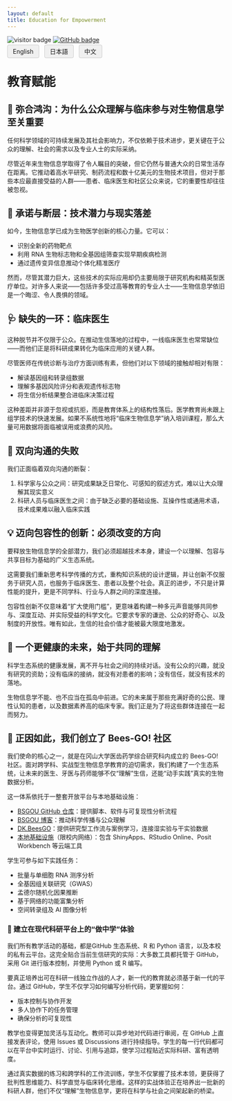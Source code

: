 ```yaml
---
layout: default
title: Education for Empowerment
---
```


<!-- Info Row: Visitor count + GitHub profile -->
<div style="margin-top: 10px; margin-bottom: 8px;">
  <img src="https://visitor-badge.laobi.icu/badge?page_id=labonom.github.io/sources/Education_for_Empowerment.html" alt="visitor badge"/>
  <a href="https://github.com/LabOnoM">
    <img src="https://img.shields.io/badge/GitHub-Profile-black?logo=github" alt="GitHub badge"/>
  </a>
</div>

<!-- Language Switch Row -->
<div>
  <a href="/sources/Education_for_Empowerment.html" style="padding: 6px 12px; border: 1px solid #ccc; background-color: #f0f0f0; text-decoration: none; border-radius: 4px; margin-right: 8px;">English</a>
  <a href="/sources/Education_for_Empowerment_JP.html" style="padding: 6px 12px; border: 1px solid #ccc; background-color: #f0f0f0; text-decoration: none; border-radius: 4px; margin-right: 8px;">日本語</a>
  <a href="/sources/Education_for_Empowerment_CH.html" style="padding: 6px 12px; border: 1px solid #ccc; background-color: #f0f0f0; text-decoration: none; border-radius: 4px;">中文</a>
</div>

# 教育赋能

## 🧩 弥合鸿沟：为什么公众理解与临床参与对生物信息学至关重要
任何科学领域的可持续发展及其社会影响力，不仅依赖于技术进步，更关键在于公众的理解、社会的需求以及专业人士的实际采纳。

尽管近年来生物信息学取得了令人瞩目的突破，但它仍然与普通大众的日常生活存在距离。它推动着高水平研究、制药流程和数十亿美元的生物技术项目，但对于那些本应最直接受益的人群——患者、临床医生和社区公众来说，它的重要性却往往被忽视。

## 🧬 承诺与断层：技术潜力与现实落差
如今，生物信息学已成为生物医学创新的核心力量。它可以：
 - 识别全新的药物靶点
 - 利用 RNA 生物标志物和全基因组筛查实现早期疾病检测
 - 通过遗传变异信息推动个体化精准医疗

然而，尽管其潜力巨大，这些技术的实际应用却仍主要局限于研究机构和精英型医疗单位。对许多人来说——包括许多受过高等教育的专业人士——生物信息学依旧是一个晦涩、令人畏惧的领域。

## 🩺 缺失的一环：临床医生
这种脱节并不仅限于公众。在推动生信落地的过程中，一线临床医生也常常缺位——而他们正是将科研成果转化为临床应用的关键人群。

尽管医师在传统诊断与治疗方面训练有素，但他们对以下领域的接触却相对有限：
 - 解读基因组和转录组数据
 - 理解多基因风险评分和表观遗传标志物
 - 将生信分析结果整合进临床决策过程

这种差距并非源于忽视或抗拒，而是教育体系上的结构性落后。医学教育尚未跟上组学技术的快速发展。如果不系统性地将“临床生物信息学”纳入培训课程，那么大量可用数据将面临被误用或浪费的风险。

## 🔄 双向沟通的失败
我们正面临着双向沟通的断裂：
 1. 科学家与公众之间：研究成果缺乏日常化、可感知的叙述方式，难以让大众理解其现实意义
 2. 科研人员与临床医生之间：由于缺乏必要的基础设施、互操作性或通用术语，技术成果难以融入临床实践



## 💡 迈向包容性的创新：必须改变的方向
要释放生物信息学的全部潜力，我们必须超越技术本身，建设一个以理解、包容与共享目标为基础的广义生态系统。

这需要我们重新思考科学传播的方式，重构知识系统的设计逻辑，并让创新不仅服务于研究人员，也服务于临床医生、患者以及整个社会。真正的进步，不只是计算性能的提升，更是不同学科、行业与人群之间的深度连接。

包容性创新不仅意味着“扩大使用门槛”，更意味着构建一种多元声音能够共同参与、深度互动、并实际受益的科学文化。它要求专家的谦逊、公众的好奇心、以及制度的开放性。唯有如此，生信的社会价值才能被最大限度地激发。

## 🌱 一个更健康的未来，始于共同的理解
科学生态系统的健康发展，离不开与社会之间的持续对话。没有公众的兴趣，就没有研究的资助；没有临床的接纳，就没有对患者的影响；没有信任，就没有技术的落地。

生物信息学不能、也不应当在孤岛中前进。它的未来属于那些充满好奇的公民、理性认知的患者，以及数据素养高的临床专家。我们正是为了将这些群体连接在一起而努力。

## 🐝 正因如此，我们创立了 Bees-GO! 社区
我们使命的核心之一，就是在冈山大学医齿药学综合研究科内成立的 Bees-GO! 社区。面对跨学科、实战型生物信息学教育的迫切需求，我们构建了一个生态系统，让未来的医生、牙医与药师能够不仅“理解”生信，还能“动手实践”真实的生物数据分析。

这一体系依托于一整套开放平台与本地基础设施：
 - [BSGOU GitHub 仓库](https://github.com/LabOnoM)：提供脚本、软件与可复现性分析流程
 - [BSGOU 博客](https://www.bs-gou.com/blog/)：推动科学传播与公众理解
 - [DK.BeesGO](https://www.bs-gou.com/DK.BeesGO/)：提供研究型工作流与案例学习，连接湿实验与干实验数据
 - [本地基础设施](http://10.2.26.152/login)（限校内网络）：包含 ShinyApps、RStudio Online、Posit Workbench 等云端工具

学生可参与如下实践任务：
 - 批量与单细胞 RNA 测序分析
 - 全基因组关联研究（GWAS）
 - 孟德尔随机化因果推断
 - 基于网络的功能富集分析
 - 空间转录组及 AI 图像分析

### 🧠 建立在现代科研平台上的“做中学”体验
我们所有教学活动的基础，都是GitHub 生态系统、R 和 Python 语言，以及本校的私有云平台。这完全贴合当前生信研究的实际：大多数工具都托管于 GitHub，采用 Git 进行版本控制，并使用 Python 或 R 编写。

要真正培养出可在科研一线独立作战的人才，新一代的教育就必须基于新一代的平台。通过 GitHub，学生不仅学习如何编写分析代码，更掌握如何：
 - 版本控制与协作开发
 - 多人协作下的任务管理
 - 确保分析的可复现性

教学也变得更加灵活与互动化。教师可以异步地对代码进行审阅，在 GitHub 上直接发表评论，使用 Issues 或 Discussions 进行持续指导。学生的每一行代码都可以在平台中实时运行、讨论、引用与追踪，使学习过程贴近实际科研、富有透明度。

通过真实数据的练习和跨学科的工作流训练，学生不仅掌握了技术本领，更获得了批判性思维能力、科学直觉与临床转化思维。这样的实战体验正在培养出一批新的科研人群，他们不仅“理解”生物信息学，更将在科学与社会之间架起新的桥梁。
